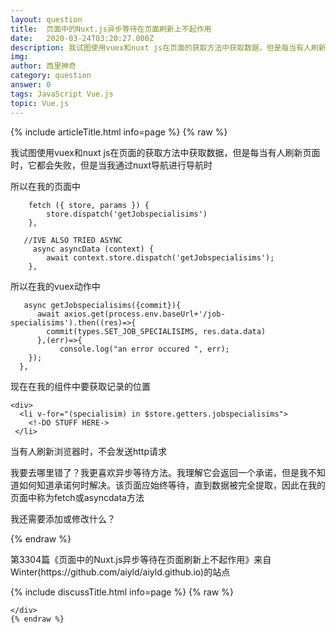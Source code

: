 ```yaml
---
layout: question
title:  页面中的Nuxt.js异步等待在页面刷新上不起作用
date:   2020-03-24T03:20:27.000Z
description: 我试图使用vuex和nuxt js在页面的获取方法中获取数据，但是每当有人刷新页面时，它都会失败，但是当我通过nuxt导航进行导航时所以在我的页面中...
img: 
author: 西里神奇
category: question
answer: 0
tags: JavaScript Vue.js
topic: Vue.js
---
```

<div class="article-root">
  <div class="article">
    {% include articleTitle.html info=page %}
    {% raw %}
    <div class="article-content"><p><font style="vertical-align: inherit;"><font style="vertical-align: inherit;">我试图使用vuex和nuxt js在页面的获取方法中获取数据，但是每当有人刷新页面时，它都会失败，但是当我通过nuxt导航进行导航时</font></font></p>

<p><font style="vertical-align: inherit;"><font style="vertical-align: inherit;">所以在我的页面中</font></font></p>

<pre><code>    fetch ({ store, params }) {<font></font>
        store.dispatch('getJobspecialisims')<font></font>
    },<font></font>
<font></font>
   //IVE ALSO TRIED ASYNC<font></font>
     async asyncData (context) {<font></font>
        await context.store.dispatch('getJobspecialisims');<font></font>
    },<font></font>
</code></pre>

<p><font style="vertical-align: inherit;"><font style="vertical-align: inherit;">所以在我的vuex动作中</font></font></p>

<pre><code>   async getJobspecialisims({commit}){<font></font>
      await axios.get(process.env.baseUrl+'/job-specialisims').then((res)=&gt;{<font></font>
        commit(types.SET_JOB_SPECIALISIMS, res.data.data)<font></font>
      },(err)=&gt;{<font></font>
           console.log("an error occured ", err);<font></font>
    });<font></font>
  },<font></font>
</code></pre>

<p><font style="vertical-align: inherit;"><font style="vertical-align: inherit;">现在在我的组件中要获取记录的位置</font></font></p>

<pre><code>&lt;div&gt;<font></font>
  &lt;li v-for="(specialisim) in $store.getters.jobspecialisims"&gt;<font></font>
    &lt;!-DO STUFF HERE-&gt;   <font></font>
 &lt;/li&gt;<font></font>
</code></pre>

<p><font style="vertical-align: inherit;"><font style="vertical-align: inherit;">当有人刷新浏览器时，不会发送http请求</font></font></p>

<p><font style="vertical-align: inherit;"><font style="vertical-align: inherit;">我要去哪里错了？</font><font style="vertical-align: inherit;">我更喜欢异步等待方法。</font><font style="vertical-align: inherit;">我理解它会返回一个承诺，但是我不知道如何知道承诺何时解决。</font><font style="vertical-align: inherit;">该页面应始终等待，直到数据被完全提取，因此在我的页面中称为fetch或asyncdata方法</font></font></p>

<p><font style="vertical-align: inherit;"><font style="vertical-align: inherit;">我还需要添加或修改什么？</font></font></p></div>
    {% endraw %}
  </div>
  <p class="winter_mark">第3304篇《页面中的Nuxt.js异步等待在页面刷新上不起作用》来自Winter(https://github.com/aiyld/aiyld.github.io)的站点</p>
  <div class="discuss-wrapper">
    {% include discussTitle.html info=page %}
    {% raw %}
    <div class="discuss-list">
    
    </div>
    {% endraw %}
  </div>
<div>
